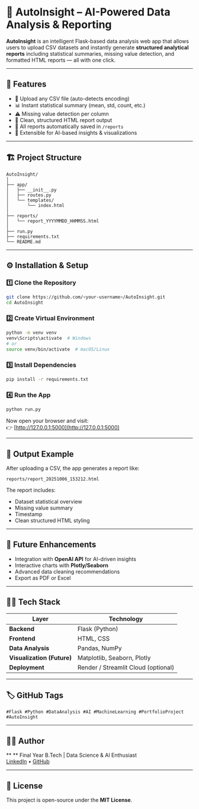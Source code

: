 # 🚀 AutoInsight – AI-Powered Data Analysis & Reporting

**AutoInsight** is an intelligent Flask-based data analysis web app that allows users to upload CSV datasets and instantly generate **structured analytical reports** including statistical summaries, missing value detection, and formatted HTML reports — all with one click.

---

## 🧩 Features

- 📂 Upload any CSV file (auto-detects encoding)
- 📊 Instant statistical summary (mean, std, count, etc.)
- ⚠️ Missing value detection per column
- 🎨 Clean, structured HTML report output
- 💾 All reports automatically saved in `/reports`
- 🧠 Extensible for AI-based insights & visualizations

---

## 🏗️ Project Structure

```
AutoInsight/
│
├── app/
│   ├── __init__.py
│   ├── routes.py
│   └── templates/
│       └── index.html
│
├── reports/
│   └── report_YYYYMMDD_HHMMSS.html
│
├── run.py
├── requirements.txt
└── README.md
```

---

## ⚙️ Installation & Setup

### 1️⃣ Clone the Repository
```bash
git clone https://github.com/<your-username>/AutoInsight.git
cd AutoInsight
```

### 2️⃣ Create Virtual Environment
```bash
python -m venv venv
venv\Scripts\activate  # Windows
# or
source venv/bin/activate  # macOS/Linux
```

### 3️⃣ Install Dependencies
```bash
pip install -r requirements.txt
```

### 4️⃣ Run the App
```bash
python run.py
```

Now open your browser and visit:  
👉 [http://127.0.0.1:5000](http://127.0.0.1:5000)

---

## 📂 Output Example

After uploading a CSV, the app generates a report like:
```
reports/report_20251006_153212.html
```

The report includes:
- Dataset statistical overview  
- Missing value summary  
- Timestamp  
- Clean structured HTML styling  

---

## 🚀 Future Enhancements

- Integration with **OpenAI API** for AI-driven insights  
- Interactive charts with **Plotly/Seaborn**  
- Advanced data cleaning recommendations  
- Export as PDF or Excel  

---

## 🧑‍💻 Tech Stack

| Layer | Technology |
|-------|-------------|
| **Backend** | Flask (Python) |
| **Frontend** | HTML, CSS |
| **Data Analysis** | Pandas, NumPy |
| **Visualization (Future)** | Matplotlib, Seaborn, Plotly |
| **Deployment** | Render / Streamlit Cloud (optional) |

---

## 🏷️ GitHub Tags
```
#Flask #Python #DataAnalysis #AI #MachineLearning #PortfolioProject #AutoInsight
```

---

## 🧑‍🎓 Author

**<Likhith Kumar Paidimarri> **
Final Year B.Tech | Data Science & AI Enthusiast  
[LinkedIn](https://www.linkedin.com/in/likhith-kumar-paidimarri-312603258/) • [GitHub](https://github.com/Likhith08105)

---

## 📜 License

This project is open-source under the **MIT License**.
